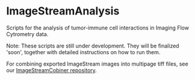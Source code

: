 # ImageStreamAnalysis
Scripts for the analysis of tumor-immune cell interactions in Imaging Flow Cytrometry data.

Note: These scripts are still under development. They will be finalized 'soon', together with detailed instructions on how to run them.

For combining exported ImageStream images into multipage tiff files, see our [ImageStreamCobiner repository](https://github.com/BioImaging-NKI/ImageStreamCombiner).
